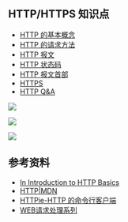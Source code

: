 ## HTTP/HTTPS 知识点

* [HTTP 的基本概念](https://github.com/steveLauwh/TCP-IP/blob/master/HTTP/HTTP%20%E7%9A%84%E5%9F%BA%E6%9C%AC%E6%A6%82%E5%BF%B5.md)
* [HTTP 的请求方法](https://github.com/steveLauwh/TCP-IP/blob/master/HTTP/HTTP%20%E7%9A%84%E8%AF%B7%E6%B1%82%E6%96%B9%E6%B3%95.md)
* [HTTP 报文](https://github.com/steveLauwh/TCP-IP/blob/master/HTTP/HTTP%20%E6%8A%A5%E6%96%87.md)
* [HTTP 状态码](https://github.com/steveLauwh/TCP-IP/blob/master/HTTP/HTTP%20%E7%8A%B6%E6%80%81%E7%A0%81.md)
* [HTTP 报文首部](https://github.com/steveLauwh/TCP-IP/blob/master/HTTP/HTTP%20%E6%8A%A5%E6%96%87%E9%A6%96%E9%83%A8.md)
* [HTTPS](https://github.com/steveLauwh/TCP-IP/blob/master/HTTP/HTTPS.md)
* [HTTP Q&A](https://github.com/steveLauwh/TCP-IP/blob/master/HTTP/HTTP%20Q%20%26%20A.md)

![](https://github.com/steveLauwh/TCP-IP/raw/master/TCP/image/HTTP.PNG)

![](https://github.com/steveLauwh/TCP-IP/blob/master/TCP/image/Request%20Headers.PNG)

![](https://github.com/steveLauwh/TCP-IP/blob/master/TCP/image/Response%20Headers.PNG)

## 参考资料

* [In Introduction to HTTP Basics](https://www.ntu.edu.sg/home/ehchua/programming/webprogramming/HTTP_Basics.html)
* [HTTP|MDN](https://developer.mozilla.org/zh-CN/docs/Web/HTTP)
* [HTTPie-HTTP 的命令行客户端](https://github.com/jakubroztocil/httpie)
* [WEB请求处理系列](http://www.jianshu.com/p/558455228c43)

